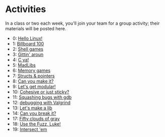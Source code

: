 # Activities

In a class or two each week, you'll join your team for a group activity; their materials will be posted here.

 * 0: [Hello Linux!](activity0)
 * 1: [Billboard 100](activity1)
 * 2: [Shell games](activity2)
 * 3: [Gittin' aroun](activity3)
 * 4: [C ya!](activity4)
 * 5: [MadLibs](activity5)
 * 6: [Memory games](activity6)
 * 7: [Structs & pointers](activity7) 
 * 8: [Can you make it?](activity8)
 * 9: [Let's get modular!](activity9)
 * 10: [Cohesive or just sticky?](activity10)
 * 11: [Squashing bugs with gdb](activity11)
 * 12: [debugging with Valgrind](activity12)
 * 13: [Let's make a lib](activity13)
 * 14: [Can you break it?](activity14)
 * 17: [Fifty clouds of gray](activity17)
 * 18: [Use the Fuzz, Luke!](activity18)
 * 19: [Intersect 'em](activity19)
